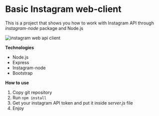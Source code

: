# Basic Instagram web-client

This is a project that shows you how to work with Instagram API through *instagram-node* package and Node.js

![instagram web api client](http://i68.tinypic.com/2d2d69y.png "Instagram web api client")

**Technologies**

- Node.js
- Express
- Instagram-node
- Bootstrap

**How to use**

1. Copy git repository
2. Run `npm install`
3. Get your instagram API token and put it inside *server.js* file
4. Enjoy
